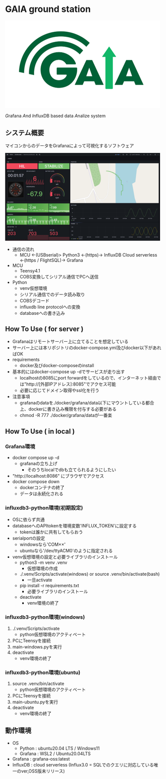 # GAIA ground station



<img src="./docs/0776799e9e70b2a44e5d22091cc10434.png" width="500">

*G*rafana *A*nd *I*nfluxDB based data *A*nalize system

## システム概要
マイコンからのデータをGrafanaによって可視化するソフトウェア

<img src="./docs/gaia-screen.png" width="500">

- 通信の流れ
    - MCU <-(USBserial)> Python3 <-(https)-> InfluxDB Cloud serverless <-(https / FlightSQL)-> Grafana
- MCU
    - Teensy4.1
    - COBS変換してシリアル通信でPCへ送信
- Python
    - venv仮想環境
    - シリアル通信でのデータ読み取り
    - COBSデコード
    - influxdb line protocolへの変換
    - databaseへの書き込み

## How To Use ( for server )
- Grafanaはリモートサーバー上に立てることを想定している
- サーバー上には本リポジトリのdocker-compose.yml及びdocker以下があればOK
- requirements
    - docker及びdocker-composeのinstall
- 基本的にはdocker-compose up -dでサービスが走り出す
    - localhostの8085にport forwardをしているので、インターネット経由では"http://[外部IPアドレス]:8085"でアクセス可能
    - 必要に応じてドメイン取得やssl化を行う
- 注意事項
    - grafanaのdataを./docker/grafana/data以下にマウントしている都合上、dockerに書き込み権限を付与する必要がある
    - chmod -R 777 ./docker/grafana/dataが一番楽

## How To Use ( in local )

### Grafana環境
- docker compose up -d
    - grafanaの立ち上げ
        - そのうちlocalでdbも立てられるようにしたい
- "http://localhost:8086" にブラウザでアクセス
- docker compose down
    - dockerコンテナの終了
    - データは永続化される
### influxdb3-python環境(初期設定)
- OSに依らず共通
- databaseへのAPItokenを環境変数'INFLUX_TOKEN'に設定する
    - tokenは誰かに共有してもらおう
- serialportの設定
    - windowsなら'COM××'
    - ubuntuなら'/dev/ttyACM0'のように指定される
- venv仮想環境の設定と必要ライブラリのインストール
    - python3 -m venv .venv
        - 仮想環境の作成
    - ./.venv/Scripts/activate(windows) or source .venv/bin/activate(bash)
        - 一旦activate
    - pip install -r requirements.txt
        - 必要ライブラリのインストール
    - deactivate
        - venv環境の終了
### influxdb3-python環境(windows)
1. ./.venv/Scripts/activate
    - python仮想環境のアクティベート
2. PCにTeensyを接続
3. main-windows.pyを実行
4. deactivate
    - venv環境の終了
### influxdb3-python環境(ubuntu)
1. source .venv/bin/activate
    - python仮想環境のアクティベート
2. PCにTeensyを接続
3. main-ubuntu.pyを実行
4. deactivate
    - venv環境の終了
## 動作環境
- OS
    - Python : ubuntu20.04 LTS / Windows11
    - Grafana : WSL2 / Ubuntu20.04LTS 
- Grafana : grafana-oss:latest
- InfluxDB : cloud serverless (Influx3.0 = SQLでのクエリに対応している唯一のver,OSS版未リリース)
